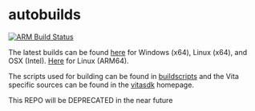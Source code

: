 autobuilds
==========
[![ARM Build Status](https://github.com/SonicMastr/autobuilds/actions/workflows/build.yml/badge.svg)](https://github.com/SonicMastr/autobuilds/actions/workflows/build.yml)

The latest builds can be found [here](https://github.com/vitasdk/autobuilds/releases/) for Windows (x64), Linux (x64), and OSX (Intel).
[Here](https://github.com/SonicMastr/autobuilds/releases/) for Linux (ARM64).

The scripts used for building can be found in [buildscripts](https://github.com/vitasdk/buildscripts) and the Vita specific sources can be found in the [vitasdk](https://github.com/vitasdk) homepage.

This REPO will be DEPRECATED in the near future
